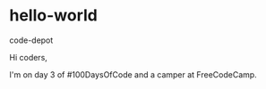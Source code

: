 # hello-world

code-depot

Hi coders,

I'm on day 3 of #100DaysOfCode and a camper at FreeCodeCamp.
